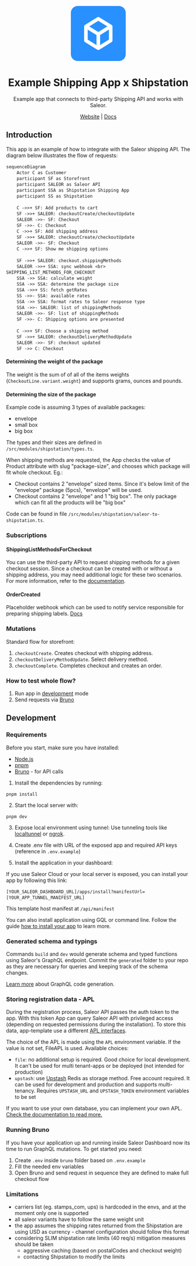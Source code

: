 <div align="center">
<img width="150" alt="saleor-app-template" src="https://github.com/krzysztofzuraw/dummy-shipping-app/blob/main/public/logo.png?raw=true">
</img>
</div>

<div align="center">
  <h1>Example Shipping App x Shipstation</h1>
</div>

<div align="center">
  <p>Example app that connects to third-party Shipping API and works with Saleor.</p>
</div>

<div align="center">
  <a href="https://saleor.io/">Website</a>
  <span> | </span>
  <a href="https://docs.saleor.io/">Docs</a>
</div>

## Introduction

This app is an example of how to integrate with the Saleor shipping API. The diagram below illustrates the flow of requests:

```mermaid
sequenceDiagram
    Actor C as Customer
    participant SF as Storefront
    participant SALEOR as Saleor API
    participant SSA as Shipstation Shipping App
    participant SS as Shipstation

    C ->>+ SF: Add products to cart
    SF ->>+ SALEOR: checkoutCreate/checkoutUpdate
    SALEOR ->>- SF: Checkout
    SF ->>- C: Checkout
    C ->>+ SF: Add shipping address
    SF ->>+ SALEOR: checkoutCreate/checkoutUpdate
    SALEOR ->>- SF: Checkout
    C ->>+ SF: Show me shipping options

    SF ->>+ SALEOR: checkout.shippingMethods
    SALEOR ->>+ SSA: sync webhook <br> SHIPPING_LIST_METHODS_FOR_CHECKOUT
    SSA ->> SSA: calculate weight
    SSA ->> SSA: determine the package size
    SSA ->>+ SS: fetch getRates
    SS ->>- SSA: available rates
    SSA ->> SSA: format rates to Saleor response type
    SSA ->>- SALEOR: list of shippingMethods
    SALEOR ->>- SF: list of shippingMethods
    SF ->>- C: Shipping options are presented

    C ->>+ SF: Choose a shipping method
    SF ->>+ SALEOR: checkoutDeliveryMethodUpdate
    SALEOR ->>- SF: checkout updated
    SF ->> C: Checkout
```

#### Determining the weight of the package

The weight is the sum of of all of the items weights (`CheckoutLine.variant.weight`) and supports grams, ounces and pounds.

#### Determining the size of the package

Example code is assuming 3 types of available packages:
- envelope
- small box
- big box

The types and their sizes are defined in `/src/modules/shipstation/types.ts`.

When shipping methods are requested, the App checks the value of Product attribute with slug "package-size", and chooses which package will fit whole checkout. Eg.: 
- Checkout contains 2 "envelope" sized items. Since it's below limit of the "envelope" package (5pcs), "envelope" will be used.
- Checkout contains 2 "envelope" and 1 "big box". The only package which can fit all the products will be "big box"

Code can be found in file `/src/modules/shipstation/saleor-to-shipstation.ts`.


### Subscriptions

#### ShippingListMethodsForCheckout

You can use the third-party API to request shipping methods for a given checkout session. Since a checkout can be created with or without a shipping address, you may need additional logic for these two scenarios. For more information, refer to the [documentation](https://docs.saleor.io/docs/3.x/api-reference/checkout/objects/shipping-list-methods-for-checkout).

#### OrderCreated

Placeholder webhook which can be used to notify service responsible for preparing shipping labels. [Docs](https://docs.saleor.io/docs/3.x/api-reference/orders/objects/order-created)

### Mutations

Standard flow for storefront:

1. `checkoutCreate`. Creates checkout with shipping address.
2. `checkoutDeliveryMethodUpdate`. Select delivery method.
3. `checkoutComplete`. Completes checkout and creates an order.

### How to test whole flow?

1. Run app in [development](#development) mode
2. Send requests via [Bruno](#running-bruno)

## Development

### Requirements

Before you start, make sure you have installed:

- [Node.js](https://nodejs.org/en/)
- [pnpm](https://pnpm.io/)
- [Bruno](https://www.usebruno.com/) - for API calls

1. Install the dependencies by running:

```
pnpm install
```

2. Start the local server with:

```
pnpm dev
```

3. Expose local environment using tunnel:
   Use tunneling tools like [localtunnel](https://github.com/localtunnel/localtunnel) or [ngrok](https://ngrok.com/).

4. Create .env file with URL of the exposed app and required API keys (reference in `.env.example`)

5. Install the application in your dashboard:

If you use Saleor Cloud or your local server is exposed, you can install your app by following this link:

```
[YOUR_SALEOR_DASHBOARD_URL]/apps/install?manifestUrl=[YOUR_APP_TUNNEL_MANIFEST_URL]
```

This template host manifest at `/api/manifest`

You can also install application using GQL or command line. Follow the guide [how to install your app](https://docs.saleor.io/docs/3.x/developer/extending/apps/installing-apps#installation-using-graphql-api) to learn more.

### Generated schema and typings

Commands `build` and `dev` would generate schema and typed functions using Saleor's GraphQL endpoint. Commit the `generated` folder to your repo as they are necessary for queries and keeping track of the schema changes.

[Learn more](https://www.graphql-code-generator.com/) about GraphQL code generation.

### Storing registration data - APL

During the registration process, Saleor API passes the auth token to the app. With this token App can query Saleor API with privileged access (depending on requested permissions during the installation).
To store this data, app-template use a different [APL interfaces](https://github.com/saleor/saleor-app-sdk/blob/main/docs/apl.md).

The choice of the APL is made using the `APL` environment variable. If the value is not set, FileAPL is used. Available choices:

- `file`: no additional setup is required. Good choice for local development. It can't be used for multi tenant-apps or be deployed (not intended for production)
- `upstash`: use [Upstash](https://upstash.com/) Redis as storage method. Free account required. It can be used for development and production and supports multi-tenancy. Requires `UPSTASH_URL` and `UPSTASH_TOKEN` environment variables to be set

If you want to use your own database, you can implement your own APL. [Check the documentation to read more.](https://github.com/saleor/saleor-app-sdk/blob/main/docs/apl.md)

### Running Bruno

If you have your application up and running inside Saleor Dashboard now its time to run GraphQL mutations. To get started you need:

1. Create `.env` inside `bruno` folder based on `.env.example`
2. Fill the needed env variables
3. Open Bruno and send request in sequence they are defined to make full checkout flow

### Limitations

- carriers list (eg. stamps_com, ups) is hardcoded in the envs, and at the moment only one is supported
- all saleor variants have to follow the same weight unit
- the app assumes the shipping rates returned from the Shipstation are using USD as currency - channel configuration should follow this format
- considering SLIM shipstation rate limits (40 req/s) mitigation measures should be taken
  - aggressive caching (based on postalCodes and checkout weight)
  - contacting Shipstation to modify the limits
